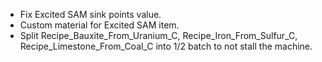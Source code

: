 - Fix Excited SAM sink points value.
- Custom material for Excited SAM item.
- Split Recipe_Bauxite_From_Uranium_C, Recipe_Iron_From_Sulfur_C, Recipe_Limestone_From_Coal_C into 1/2 batch to not stall the machine.
